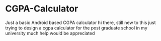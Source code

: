 # CGPA-Calculator
Just a basic Android based CGPA calculator 
hi there,
still new to this
just trying to design a cgpa calculator for the post graduate school in my university
much help would be appreciated
